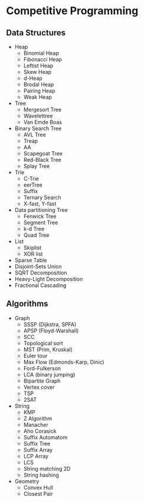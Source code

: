 Competitive Programming
=======================

Data Structures
---------------

-	Heap
	-	Binomial Heap
	-	Fibonacci Heap
	-	Leftist Heap
	-	Skew Heap
	-	d-Heap
	-	Brodal Heap
	-	Pairing Heap
	-	Weak Heap
-	Tree
	-	Mergesort Tree
	-	Wavelettree
	-	Van Emde Boas
-	Binary Search Tree
	-	AVL Tree
	-	Treap
	-	AA
	-	Scapegoat Tree
	-	Red-Black Tree
	-	Splay Tree
-	Trie
	-	C-Trie
	-	eerTree
	-	Suffix
	-	Ternary Search
	-	X-fast, Y-fast
-	Data partitioning Tree
	-	Fenwick Tree
	-	Segment Tree
	-	k-d Tree
	-	Quad Tree
-	List
	-	Skiplist
	-	XOR list
-	Sparse Table
-	Disjoint-Sets Union
-	SQRT Decomposition
-	Heavy-Light Decomposition
-	Fractional Cascading

Algorithms
----------

-	Graph
	-	SSSP (Dijkstra, SPFA)
	-	APSP (Floyd-Warshall)
	-	SCC
	-	Topological sort
	-	MST (Prim, Kruskal)
	-	Euler tour
	-	Max Flow (Edmonds-Karp, Dinic)
	-	Ford-Fulkerson
	-	LCA (binary jumping)
	-	Bipartite Graph
	-	Vertex cover
	-	TSP
	-	2SAT
-	String
	-	KMP
	-	Z Algorithm
	-	Manacher
	-	Aho Corasick
	-	Suffix Automatom
	-	Suffix Tree
	-	Suffix Array
	-	LCP Array
	-	LCS
	-	String matching 2D
	-	String hashing
-	Geometry
	-	Convex Hull
	-	Closest Pair
